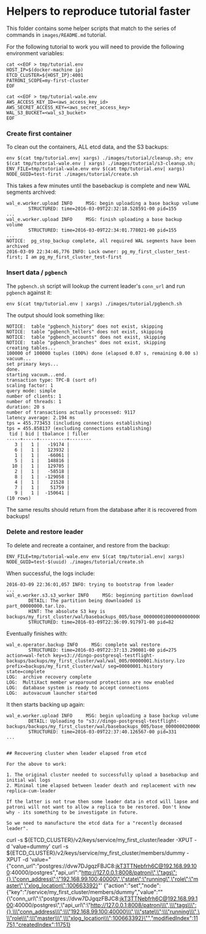 # Helpers to reproduce tutorial faster

This folder contains some helper scripts that match to the series of commands in `images/README.md` tutorial.

For the following tutorial to work you will need to provide the following environment variables:
```
cat <<EOF > tmp/tutorial.env
HOST_IP=$(docker-machine ip)
ETCD_CLUSTER=${HOST_IP}:4001
PATRONI_SCOPE=my-first-cluster
EOF

cat <<EOF > tmp/tutorial-wale.env
AWS_ACCESS_KEY_ID=<aws_access_key_id>
AWS_SECRET_ACCESS_KEY=<aws_secret_access_key>
WAL_S3_BUCKET=<wal_s3_bucket>
EOF
```

### Create first container

To clean out the containers, ALL etcd data, and the S3 backups:

```
env $(cat tmp/tutorial.env| xargs) ./images/tutorial/cleanup.sh; env $(cat tmp/tutorial-wale.env | xargs) ./images/tutorial/s3-cleanup.sh; ENV_FILE=tmp/tutorial-wale.env env $(cat tmp/tutorial.env| xargs) NODE_GUID=test-first ./images/tutorial/create.sh
```

This takes a few minutes until the basebackup is complete and new WAL segments archived:

```
wal_e.worker.upload INFO     MSG: begin uploading a base backup volume
        STRUCTURED: time=2016-03-09T22:32:18.528591-00 pid=155
...
wal_e.worker.upload INFO     MSG: finish uploading a base backup volume
        STRUCTURED: time=2016-03-09T22:34:01.778021-00 pid=155
...
NOTICE:  pg_stop_backup complete, all required WAL segments have been archived
2016-03-09 22:34:46,776 INFO: Lock owner: pg_my_first_cluster_test-first; I am pg_my_first_cluster_test-first
```

### Insert data / `pgbench`

The `pgbench.sh` script will lookup the current leader's `conn_url` and run `pgbench` against it:

```
env $(cat tmp/tutorial.env | xargs) ./images/tutorial/pgbench.sh
```

The output should look something like:

```
NOTICE:  table "pgbench_history" does not exist, skipping
NOTICE:  table "pgbench_tellers" does not exist, skipping
NOTICE:  table "pgbench_accounts" does not exist, skipping
NOTICE:  table "pgbench_branches" does not exist, skipping
creating tables...
100000 of 100000 tuples (100%) done (elapsed 0.07 s, remaining 0.00 s)
vacuum...
set primary keys...
done.
starting vacuum...end.
transaction type: TPC-B (sort of)
scaling factor: 1
query mode: simple
number of clients: 1
number of threads: 1
duration: 20 s
number of transactions actually processed: 9117
latency average: 2.194 ms
tps = 455.773453 (including connections establishing)
tps = 455.858137 (excluding connections establishing)
 tid | bid | tbalance | filler
-----+-----+----------+--------
   3 |   1 |   -19174 |
   6 |   1 |   123932 |
   1 |   1 |   -66061 |
   5 |   1 |   148816 |
  10 |   1 |   129705 |
   2 |   1 |   -58518 |
   8 |   1 |  -129058 |
   4 |   1 |    21528 |
   7 |   1 |    51759 |
   9 |   1 |  -150641 |
(10 rows)
```

The same results should return from the database after it is recovered from backups!

### Delete and restore leader

To delete and recreate a container, and restore from the backup:

```
ENV_FILE=tmp/tutorial-wale.env env $(cat tmp/tutorial.env| xargs) NODE_GUID=test-$(uuid) ./images/tutorial/create.sh
```

When successful, the logs include:

```
2016-03-09 22:36:01,057 INFO: trying to bootstrap from leader
...
wal_e.worker.s3.s3_worker INFO     MSG: beginning partition download
        DETAIL: The partition being downloaded is part_00000000.tar.lzo.
        HINT: The absolute S3 key is backups/my_first_cluster/wal/basebackups_005/base_000000010000000000000002_00000040/tar_partitions/part_00000000.tar.lzo.
        STRUCTURED: time=2016-03-09T22:36:09.917971-00 pid=82
```

Eventually finishes with:

```
wal_e.operator.backup INFO     MSG: complete wal restore
        STRUCTURED: time=2016-03-09T22:37:13.290081-00 pid=275 action=wal-fetch key=s3://dingo-postgresql-testflight-backups/backups/my_first_cluster/wal/wal_005/00000001.history.lzo prefix=backups/my_first_cluster/wal/ seg=00000001.history state=complete
LOG:  archive recovery complete
LOG:  MultiXact member wraparound protections are now enabled
LOG:  database system is ready to accept connections
LOG:  autovacuum launcher started
```

It then starts backing up again:

```
wal_e.worker.upload INFO     MSG: begin uploading a base backup volume
        DETAIL: Uploading to "s3://dingo-postgresql-testflight-backups/backups/my_first_cluster/wal/basebackups_005/base_000000020000000000000004_00000040/tar_partitions/part_00000000.tar.lzo".
        STRUCTURED: time=2016-03-09T22:37:40.126567-00 pid=331
...


## Recovering cluster when leader elapsed from etcd

For the above to work:

1. The original cluster needed to successfully upload a basebackup and initial wal logs
2. Minimal time elapsed between leader death and replacement with new replica-cum-leader

If the latter is not true then some leader data in etcd will lapse and patroni will not want to allow a replica to be restored. Don't know why - its something to be investigate in future.

So we need to manufacture the etcd data for a "recently deceased leader".

```
curl -s ${ETCD_CLUSTER}/v2/keys/service/my_first_cluster/leader -XPUT -d 'value=dummy'
curl -s ${ETCD_CLUSTER}/v2/keys/service/my_first_cluster/members/dummy -XPUT -d 'value="{\"conn_url\":\"postgres://dvw7DJgqzFBJC8:jkT3TTNebfrh6C@192.168.99.100:40000/postgres\",\"api_url\":\"http://127.0.0.1:8008/patroni\",\"tags\":{},\"conn_address\":\"192.168.99.100:40000\",\"state\":\"running\",\"role\":\"master\",\"xlog_location\":100663392}"'
{"action":"set","node":{"key":"/service/my_first_cluster/members/dummy","value":"\"{\\\"conn_url\\\":\\\"postgres://dvw7DJgqzFBJC8:jkT3TTNebfrh6C@192.168.99.100:40000/postgres\\\",\\\"api_url\\\":\\\"http://127.0.0.1:8008/patroni\\\",\\\"tags\\\":{},\\\"conn_address\\\":\\\"192.168.99.100:40000\\\",\\\"state\\\":\\\"running\\\",\\\"role\\\":\\\"master\\\",\\\"xlog_location\\\":100663392}\"","modifiedIndex":11751,"createdIndex":11751}
```
